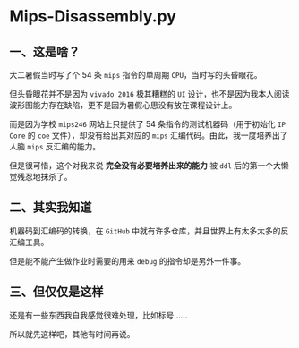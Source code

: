 # Mips-Disassembly.py

## 一、这是啥？

大二暑假当时写了个 54 条 `mips` 指令的单周期 `CPU`，当时写的头昏眼花。

但头昏眼花并不是因为 `vivado 2016` 极其糟糕的 `UI` 设计，也不是因为我本人阅读波形图能力存在缺陷，更不是因为暑假心思没有放在课程设计上。

而是因为学校 `mips246` 网站上只提供了 54 条指令的测试机器码（用于初始化 `IP Core` 的 `coe` 文件），却没有给出其对应的 `mips` 汇编代码。由此，我一度培养出了人脑 `mips` 反汇编的能力。

但是很可惜，这个对我来说 **完全没有必要培养出来的能力** 被 `ddl` 后的第一个大懒觉残忍地抹杀了。

## 二、其实我知道

机器码到汇编码的转换，在 `GitHub` 中就有许多仓库，并且世界上有太多太多的反汇编工具。

但是能不能产生做作业时需要的用来 `debug` 的指令却是另外一件事。

## 三、但仅仅是这样

还是有一些东西我自我感觉很难处理，比如标号……

所以就先这样吧，其他有时间再说。
